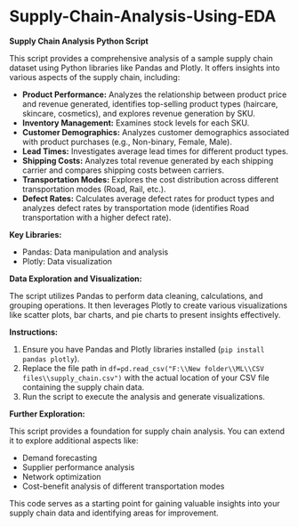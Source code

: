 # Supply-Chain-Analysis-Using-EDA

**Supply Chain Analysis  Python Script**

This script provides a comprehensive analysis of a sample supply chain dataset using Python libraries like Pandas and Plotly. It offers insights into various aspects of the supply chain, including:

* **Product Performance:** Analyzes the relationship between product price and revenue generated, identifies top-selling product types (haircare, skincare, cosmetics), and explores revenue generation by SKU.
* **Inventory Management:** Examines stock levels for each SKU.
* **Customer Demographics:** Analyzes customer demographics associated with product purchases (e.g., Non-binary, Female, Male).
* **Lead Times:** Investigates average lead times for different product types.
* **Shipping Costs:** Analyzes total revenue generated by each shipping carrier and compares shipping costs between carriers.
* **Transportation Modes:** Explores the cost distribution across different transportation modes (Road, Rail, etc.).
* **Defect Rates:** Calculates average defect rates for product types and analyzes defect rates by transportation mode (identifies Road transportation with a higher defect rate).

**Key Libraries:**

* Pandas: Data manipulation and analysis
* Plotly: Data visualization

**Data Exploration and Visualization:**

The script utilizes Pandas to perform data cleaning, calculations, and grouping operations. It then leverages Plotly to create various visualizations like scatter plots, bar charts, and pie charts to present insights effectively.

**Instructions:**

1. Ensure you have Pandas and Plotly libraries installed (`pip install pandas plotly`).
2. Replace the file path in `df=pd.read_csv("F:\\New folder\\ML\\CSV files\\supply_chain.csv")` with the actual location of your CSV file containing the supply chain data.
3. Run the script to execute the analysis and generate visualizations.

**Further Exploration:**

This script provides a foundation for supply chain analysis. You can extend it to explore additional aspects like:

* Demand forecasting
* Supplier performance analysis
* Network optimization
* Cost-benefit analysis of different transportation modes

This code serves as a starting point for gaining valuable insights into your supply chain data and identifying areas for improvement.

